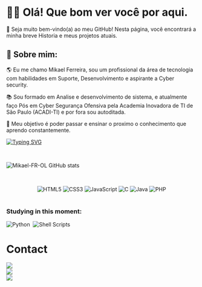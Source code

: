 <!--
**Mikael-FR-OL/Mikael-FR-OL** is a ✨ _special_ ✨ repository because its `README.md` (this file) appears on your GitHub profile.
-->
### <h1>👋🏻 Olá! Que bom ver você por aqui.</h1>

🎉 Seja muito bem-vindo(a) ao meu GitHub! Nesta página, você encontrará a minha breve Historia e meus projetos atuais.

### <h2>👾 Sobre mim: </h2> 

🌎 Eu me chamo Mikael Ferreira, sou um profissional da área de tecnologia com habilidades em Suporte, Desenvolvimento e aspirante a Cyber security.

📚 Sou formado em Analise e desenvolvimento de sistema, e atualmente faço Pós em Cyber Segurança Ofensiva pela Academia Inovadora de TI de São Paulo (ACADI-TI) e por fora sou autoditada.

🚀 Meu objetivo é poder passar e ensinar o proximo o conhecimento que aprendo constantemente.

[![Typing SVG](https://readme-typing-svg.demolab.com?font=Fira+Code&duration=4000&pause=1000&color=29FF09&background=FFFFFF00&size=35&center=true&vCenter=true&width=1000&lines=Hello+My+name+is+Mikael+Ferreira;I'm+21+years+old;I'm+a+Junior+Back-End+Developer;I'm+from+Brazil;Be+welcome!!+:%29)](https://git.io/typing-svg)
<div align="center"><br>
  
 <div align="left">

![Mikael-FR-OL GitHub stats ](https://github-readme-stats.vercel.app/api?username=Mikael-FR-OL&show_icons=true&theme=radical)
 
## 
<div align="center">
<div style="display: inline_block"></br>
    <img text-align="center" alt="HTML5" src="https://img.shields.io/badge/HTML5-E34F26?style=for-the-badge&logo=html5&logoColor=white"/>
    <img text-align="center" alt="CSS3" src="https://img.shields.io/badge/CSS3-1572B6?style=for-the-badge&logo=css3&logoColor=white"/>
    <img text-align="center" alt="JavaScript" src="https://img.shields.io/badge/JavaScript-F7DF1E?style=for-the-badge&logo=javascript&logoColor=black"/>
    <img text-align="center" alt="C" src="https://img.shields.io/badge/C-00599C?style=for-the-badge&logo=c&logoColor=white"/>
    <img text-align="center" alt="Java" src="https://img.shields.io/badge/Java-ED8B00?style=for-the-badge&logo=java&logoColor=white"/>
    <img text-align="center" alt="PHP" src="https://img.shields.io/badge/PHP-777BB4?style=for-the-badge&logo=php&logoColor=white"/>
    </div></br>
</div>

<!-- ### Main skills: 
![JavaScript](https://img.shields.io/badge/-JavaScript-0D1117?style=for-the-badge&logo=javascript&labelColor=0D1117)&nbsp;
![Java](https://img.shields.io/badge/Java-ED8B00?style=for-the-badge&logo=java&logoColor=white)&nbsp; -->

### Studying in this moment:
![Python](https://img.shields.io/badge/Python-3776AB?style=for-the-badge&logo=python&logoColor=white)&nbsp;
![Shell Scripts](https://img.shields.io/badge/Shell_Script-121011?style=for-the-badge&logo=gnu-bash&logoColor=white)&nbsp;


# Contact
<a href="https://www.linkedin.com/in/Mikael-F-Oliveira" target="_blank"><img src="https://img.shields.io/badge/-LinkedIn-%230077B5?style=for-the-badge&logo=linkedin&logoColor=white" target="_blank"></a><br/>
<a href = "mailto:mikael09.oliveira21@gmail.com"><img src="https://img.shields.io/badge/-Gmail-%23333?style=for-the-badge&logo=gmail&logoColor=white" target="_blank"></a></br>
<a href = "https://api.whatsapp.com/send?phone=5511971088414"><img src="https://img.shields.io/badge/WhatsApp-25D366?style=for-the-badge&logo=whatsapp&logoColor=white" target="_blank"></a>

